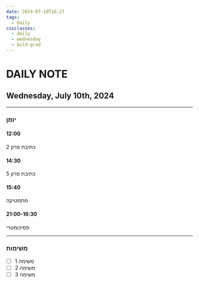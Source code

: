 ```yaml
---
date: 2024-07-10T16:27
tags:
  - Daily
cssclasses:
  - daily
  - wednesday
  - bold-grad
---
```

# DAILY NOTE
## Wednesday, July 10th, 2024
***
### יומן
#### 12:00
כתיבת פרק 2
#### 14:30
כתיבת פרק 5
#### 15:40
מתמטיקה
#### 21:00-16:30
פסיכומטרי
***
### משימות
- [ ] משימה 1
- [ ] משימה 2
- [ ] משימה 3